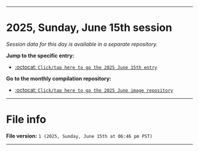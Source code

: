 
***

# 2025, Sunday, June 15th session

_Session data for this day is available in a separate repository._

**Jump to the specific entry:**

- [:octocat: `Click/tap here to go the 2025 June 15th entry`](https://github.com/seanpm2001/SeansLifeArchive_Images_MotorWorld_CarFactory_Y2025_V6/tree/SeansLifeArchive_Images_MotorWorld_CarFactory_Y2025_V6_Main-dev/2025/06_June/15/)

**Go to the monthly compilation repository:**

- [:octocat: `Click/tap here to go the 2025 June image repository`](https://github.com/seanpm2001/SeansLifeArchive_Images_MotorWorld_CarFactory_Y2025_V6/)

***

# File info

**File version:** `1 (2025, Sunday, June 15th at 06:46 pm PST)`

***
